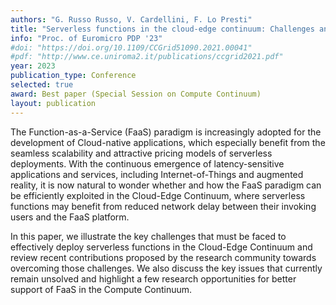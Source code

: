 ```yaml
---
authors: "G. Russo Russo, V. Cardellini, F. Lo Presti"
title: "Serverless functions in the cloud-edge continuum: Challenges and opportunities"
info: "Proc. of Euromicro PDP '23"
#doi: "https://doi.org/10.1109/CCGrid51090.2021.00041"
#pdf: "http://www.ce.uniroma2.it/publications/ccgrid2021.pdf"
year: 2023
publication_type: Conference
selected: true
award: Best paper (Special Session on Compute Continuum)
layout: publication
---
```

The Function-as-a-Service (FaaS) paradigm is increasingly adopted for the development of Cloud-native applications, which especially benefit from the seamless scalability
and attractive pricing models of serverless deployments. With
the continuous emergence of latency-sensitive applications and
services, including Internet-of-Things and augmented reality, it
is now natural to wonder whether and how the FaaS paradigm
can be efficiently exploited in the Cloud-Edge Continuum, where
serverless functions may benefit from reduced network delay
between their invoking users and the FaaS platform.

In this paper, we illustrate the key challenges that must be
faced to effectively deploy serverless functions in the Cloud-Edge Continuum and review recent contributions proposed by
the research community towards overcoming those challenges.
We also discuss the key issues that currently remain unsolved
and highlight a few research opportunities for better support of
FaaS in the Compute Continuum.
